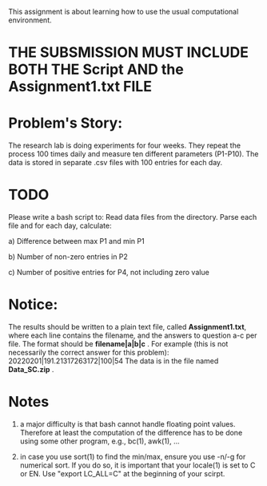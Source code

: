 This assignment is about learning how to use the usual computational environment.

# THE SUBSMISSION MUST INCLUDE BOTH THE Script AND the Assignment1.txt FILE

# Problem's Story:
The research lab is doing experiments for four weeks. They repeat the process 100 times daily and measure ten different parameters (P1-P10).
The data is stored in separate .csv files with 100 entries for each day.

# TODO

Please write a bash script to:
Read data files from the directory.
Parse each file and for each day, calculate:

a) Difference between max P1 and min P1

b) Number of non-zero entries in P2

c) Number of positive entries for P4, not including zero value

# Notice: 

The results should be written to a plain text file, called __Assignment1.txt__, where each line contains the filename, and the answers to question a-c per file.
The format should be __filename|a|b|c__ .
For example (this is not necessarily the correct answer for this problem): 20220201|191.21317263172|100|54
The data is in the file named __Data_SC.zip__ .

# Notes

1) a major difficulty is that bash cannot handle floating point values.
   Therefore at least the computation of the difference has to be done using some other program, e.g., bc(1), awk(1), ...

2) in case you use sort(1) to find the min/max, ensure you use -n/-g for numerical sort.
   If you do so, it is important that your locale(1) is set to C or EN. Use "export LC_ALL=C" at the beginning of your scirpt.
   
    
 

